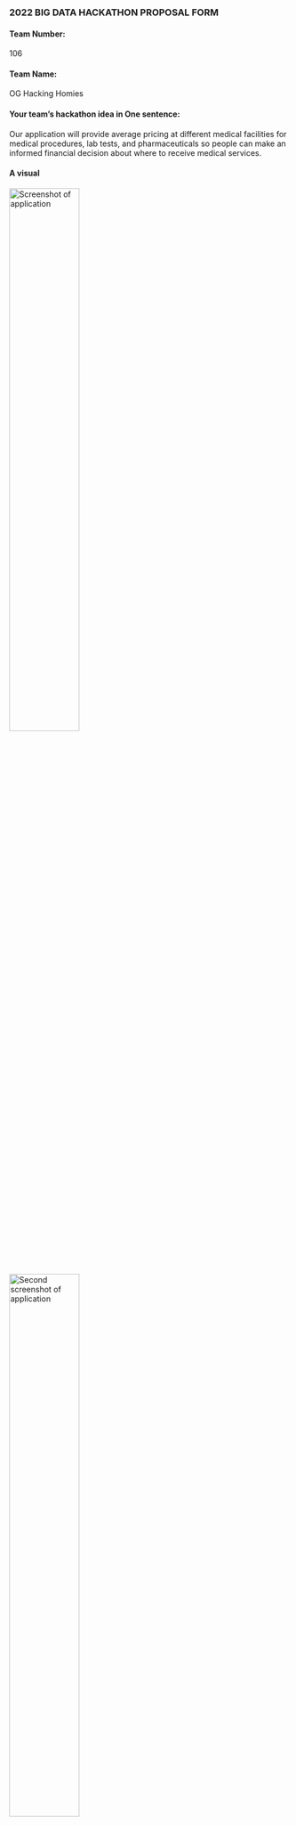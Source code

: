 ### 2022 BIG DATA HACKATHON PROPOSAL FORM

#### Team Number:
106

#### Team Name:
OG Hacking Homies
  
#### Your team’s hackathon idea in One sentence:
Our application will provide average pricing at different medical facilities for medical procedures, lab tests, and pharmaceuticals so people can make an informed financial decision about where to receive medical services.

#### A visual
<!-- ![homepage](https://raw.githubusercontent.com/BigDataForSanDiego/team106/main/assets/homepage/homepage-idea.png) -->

<img height="50%" width="50%" alt="Screenshot of application" src="https://raw.githubusercontent.com/BigDataForSanDiego/team106/main/assets/pages/PROCEDURE PAGE.png">

<img height="50%" width="50%" alt="Second screenshot of application" src="https://raw.githubusercontent.com/BigDataForSanDiego/team106/main/assets/pages/PROCEDURE PAGE (1).png">

<!-- ![barchart](https://raw.githubusercontent.com/BigDataForSanDiego/team106/main/assets/barchart/barchart.png) -->

<img height="50%" width="50%" alt="Barchart" src="https://raw.githubusercontent.com/BigDataForSanDiego/team106/main/assets/barchart/barchart.png">

<!-- ![bigdatahackathon4sd](https://github.com/BigDataForSanDiego/bigdataforsandiego.github.io/blob/master/templates/img/Hackathon-Promot-Img-1.png?raw=true "Big Data Hackathon for San Diego 2022") 

<img height="10%" width="80%" alt="hdma" src="https://github.com/BigDataForSanDiego/bigdataforsandiego.github.io/blob/master/templates/img/hdma2.png?raw=true">  -->

#### Hackathon Theme(s) (check a box(es))
- [ ] Artificial Intelligence/Machine Learning 
> How can we leverage AI/ML Algorithms to help support diagnostics, clinical decisions, and forecast staffing and hospital capacity?
- [X] Mobile
> Designing Mobile Apps to improve user experience before, during, and after a healthcare visit.
- [X] Patient experience
> How do you incorporate the patient perspective through the intersection of patient, provider, and community data into care plans.
- [X] Health Disparities
> What is the role of big data and analytics in addressing health disparities among vulnerable and minority populations in San Diego County.
- [ ] Privacy and Security
> How can we increase data privacy and enhance cybersecurity measures in the release, exchange and use of healthcare data, both locally and nationally.

#### Team Coordinator GitHub Username:
ezduzit-13

#### Team Members 
- Micah Hacker : mphzz
- Ariyan Perdue : Ariyan-Perdue
- Dani Fukunaga : dkfukunaga 
- Richard Zarate : richardzarate
- Alastair Raymond: araymondmiracosta
- Tyler Deaguero : detourious
- Edgar Zatarain : ezduzit-13

